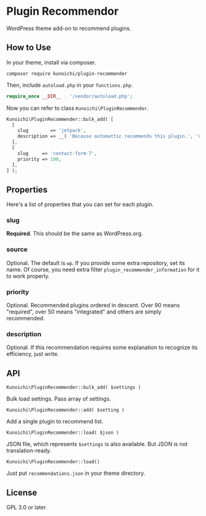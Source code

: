 # Plugin Recommendor

WordPress theme add-on to recommend plugins.

## How to Use

In your theme, install via composer.

```
composer require kunoichi/plugin-recommender
```

Then, include `autoload.php` in your `functions.php`.

```php
require_once __DIR__ . '/vendor/autoload.php';
```

Now you can refer to class `Kunoichi\PluginRecommender`.

```php
Kunoichi\PluginRecommender::bulk_add( [
  [
    slug        => 'jetpack',
    description => __( 'Because automattic recommends this plugin.', 'domain' ),
  ],
  [
    slug     => 'contact-form-7',
    priority => 100,
  ],
] );
```

## Properties

Here's a list of properties that you can set for each plugin.

### slug

**Required**. This should be the same as WordPress.org.

### source

Optional. The default is `wp`. If you provide some extra repository, set its name. Of course, you need extra filter `plugin_recommender_information` for it to work properly.

### priority

Optional. Recommended plugins ordered in descent. Over 90 means "required", over 50 means "integrated" and others are simply recommended.

### description

Optional. If this recommendation requires some explanation to recognize its efficiency, just write.

## API

`Kunoichi\PluginRecommender::bulk_add( $settings )`

Bulk load settings. Pass array of settings.

`Kunoichi\PluginRecommender::add( $setting )`

Add a single plugin to recommend list.

`Kunoichi\PluginRecommender::load( $json )`

JSON file, which represents `$settings` is also available.
But JSON is not translation-ready.

`Kunoichi\PluginRecommender::load()`

Just put `recommendations.json` in your theme directory.

## License

GPL 3.0 or later.
